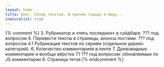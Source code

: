 ```yaml
---
layout: home
title: Блог. Склад текстов. И прочее городу и миру...
inaturalist: true
---
```


{% comment %}
  3. Рубрикатор и «пять последних» в сайдбаре. ??? под вопросом
  4. Перевести тексты в страницы, анонсы постами. ??? под вопросом
    4.1 Рубрикация текстов по сериям (отдельное дерево категорий).
  6. Количество комментариев в ленте
  7. Древовидные комментарии и вообще вёрстка
    7.1 ??? под вопросом: обновляемые по JS комментарии
  8. Страница тегов
{% endcomment %}
